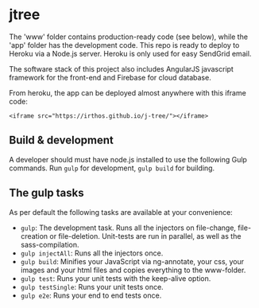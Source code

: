 # jtree

The 'www' folder contains production-ready code (see below), while the 'app' folder has the development code. This repo is ready to deploy to Heroku via a Node.js server. Heroku is only used for easy SendGrid email. 

The software stack of this project also includes AngularJS javascript framework for the front-end and Firebase for cloud database.

From heroku, the app can be deployed almost anywhere with this iframe code:
 
 
`<iframe src="https://irthos.github.io/j-tree/"></iframe>`




## Build & development

A developer should must have node.js installed to use the following Gulp commands.
Run `gulp` for development, `gulp build` for building.

## The gulp tasks
As per default the following tasks are available at your convenience:

* `gulp`: The development task. Runs all the injectors on file-change, file-creation or file-deletion. Unit-tests are run in parallel, as well as the sass-compilation. 
* `gulp injectAll`: Runs all the injectors once.
* `gulp build`: Minifies your JavaScript via ng-annotate, your css, your images and your html files and copies everything to the www-folder.  
* `gulp test`: Runs your unit tests with the keep-alive option. 
* `gulp testSingle`: Runs your unit tests once. 
* `gulp e2e`: Runs your end to end tests once. 